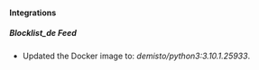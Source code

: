 #### Integrations
##### Blocklist_de Feed
- Updated the Docker image to: *demisto/python3:3.10.1.25933*.
